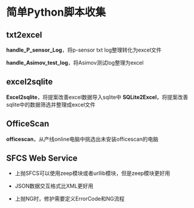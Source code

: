 简单Python脚本收集
===

txt2excel
---

**handle_P_sensor_Log**，将p-sensor txt log整理转化为excel文件

**handle_Asimov_test_log**，将Asimov测试log整理为excel

excel2sqlite
---

**Excel2sqlite**，将提案改善excel数据导入sqlite中
**SQLite2Excel**，将提案改善sqlite中的数据筛选并整理成excel文件

OfficeScan
---

**officescan**，从产线online电脑中挑选出未安装officescan的电脑


SFCS Web Service
---

- 上抛SFCS可以使用zeep模块或者urllib模块，但是zeep模块更好用

- JSON数据交互格式比XML更好用

- 上抛NG时，修护需要定义ErrorCode和NG流程
